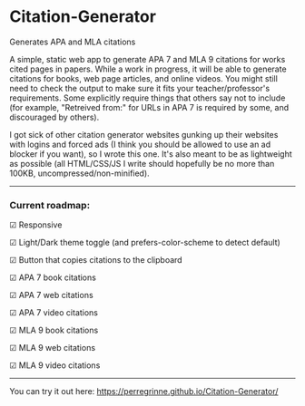 # Citation-Generator
Generates APA and MLA citations

A simple, static web app to generate APA 7 and MLA 9 citations for works cited pages in papers. While a work in progress, it will be able to generate citations for books, web page articles, and online videos. You might still need to check the output to make sure it fits your teacher/professor's requirements. Some explicitly require things that others say not to include (for example, "Retreived from:" for URLs in APA 7 is required by some, and discouraged by others).

I got sick of other citation generator websites gunking up their websites with logins and forced ads (I think you should be allowed to use an ad blocker if you want), so I wrote this one. It's also meant to be as lightweight as possible (all HTML/CSS/JS I write should hopefully be no more than 100KB, uncompressed/non-minified).

---

### Current roadmap:

&#9745; Responsive

&#9745; Light/Dark theme toggle (and prefers-color-scheme to detect default)

&#9745; Button that copies citations to the clipboard

&#9745; APA 7 book citations

&#9745; APA 7 web citations

&#9745; APA 7 video citations

&#9745; MLA 9 book citations

&#9745; MLA 9 web citations

&#9745; MLA 9 video citations

---

You can try it out here: https://perregrinne.github.io/Citation-Generator/
